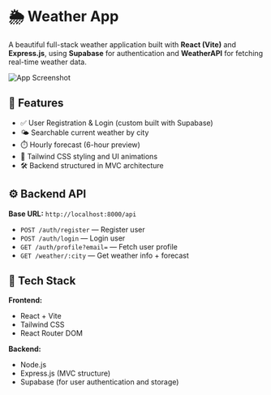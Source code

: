 # 🌦️ Weather App

A beautiful full-stack weather application built with **React (Vite)** and **Express.js**, using **Supabase** for authentication and **WeatherAPI** for fetching real-time weather data.

![App Screenshot](./Screen.png)

## 🔧 Features

- ✅ User Registration & Login (custom built with Supabase)
- 🌤️ Searchable current weather by city
- ⏱️ Hourly forecast (6-hour preview)
- 🎨 Tailwind CSS styling and UI animations
- 🛠️ Backend structured in MVC architecture

## ⚙️ Backend API

**Base URL:** `http://localhost:8000/api`

- `POST /auth/register` — Register user  
- `POST /auth/login` — Login user  
- `GET /auth/profile?email=` — Fetch user profile  
- `GET /weather/:city` — Get weather info + forecast  

## 🧰 Tech Stack

**Frontend:**
- React + Vite
- Tailwind CSS
- React Router DOM

**Backend:**
- Node.js
- Express.js (MVC structure)
- Supabase (for user authentication and storage)


